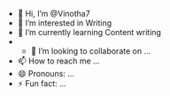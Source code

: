 - 👋 Hi, I’m @Vinotha7
- 👀 I’m interested in Writing
- 🌱 I’m currently learning Content writing
- - 💞️ I’m looking to collaborate on ...
- 📫 How to reach me ...
- 😄 Pronouns: ...
- ⚡ Fun fact: ...

<!---
Vinotha7/Vinotha7 is a ✨ special ✨ repository because its `README.md` (this file) appears on your GitHub profile.
You can click the Preview link to take a look at your changes.
--->
